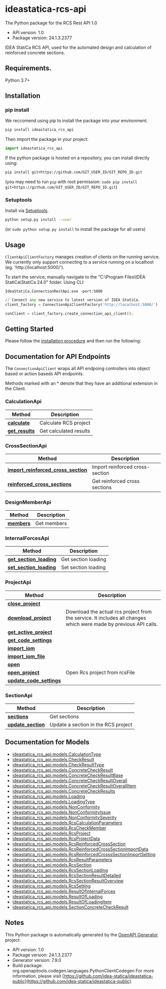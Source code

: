 # ideastatica-rcs-api

The Python package for the RCS Rest API 1.0

- API version: 1.0
- Package version: 24.1.3.2377

IDEA StatiCa RCS API, used for the automated design and calculation of reinforced concrete sections.

## Requirements.

Python 3.7+

## Installation

### pip install 

We reccomend using pip to install the package into your environment.

```sh
pip install ideastatica_rcs_api
```

Then import the package in your project:
```python
import ideastatica_rcs_api
```

If the python package is hosted on a repository, you can install directly using:

```sh
pip install git+https://github.com/GIT_USER_ID/GIT_REPO_ID.git
```
(you may need to run `pip` with root permission: `sudo pip install git+https://github.com/GIT_USER_ID/GIT_REPO_ID.git`)

### Setuptools

Install via [Setuptools](http://pypi.python.org/pypi/setuptools).

```sh
python setup.py install --user
```
(or `sudo python setup.py install` to install the package for all users)

<a id="usage"></a>
## Usage

`ClientApiClientFactory` manages creation of clients on the running service. 
We currently only support connecting to a service running on a localhost (eg. 'http://localhost:5000/').

To start the service, manually navigate to the "C:\Program Files\IDEA StatiCa\StatiCa 24.0" folder. Using CLI:

```console
IdeaStatiCa.ConnectionRestApi.exe -port:5000
```

```python
// Connect any new service to latest version of IDEA StatiCa.
client_factory = ConnectionApiClientFactory('http://localhost:5000/')
```

```python
conClient = client_factory.create_connection_api_client();
```

## Getting Started

Please follow the [installation procedure](#installation--usage) and then run the following:


<a id="documentation-for-api-endpoints"></a>
## Documentation for API Endpoints

The `ConnectionApiClient` wraps all API endpoing controllers into object based or action baseds API endpoints.

Methods marked with an **^** denote that they have an additional extension in the Client.

  ### CalculationApi

  
  
  Method | Description
  ------------- | -------------
[**calculate**](docs/CalculationApi.md#calculate) | Calculate RCS project
[**get_results**](docs/CalculationApi.md#get_results) | Get calculated results
  ### CrossSectionApi

  
  
  Method | Description
  ------------- | -------------
[**import_reinforced_cross_section**](docs/CrossSectionApi.md#import_reinforced_cross_section) | Import reinforced cross-section
[**reinforced_cross_sections**](docs/CrossSectionApi.md#reinforced_cross_sections) | Get reinforced cross sections
  ### DesignMemberApi

  
  
  Method | Description
  ------------- | -------------
[**members**](docs/DesignMemberApi.md#members) | Get members
  ### InternalForcesApi

  
  
  Method | Description
  ------------- | -------------
[**get_section_loading**](docs/InternalForcesApi.md#get_section_loading) | Get section loading
[**set_section_loading**](docs/InternalForcesApi.md#set_section_loading) | Set section loading
  ### ProjectApi

  
  
  Method | Description
  ------------- | -------------
[**close_project**](docs/ProjectApi.md#close_project) | 
[**download_project**](docs/ProjectApi.md#download_project) | Download the actual rcs project from the service. It includes all changes which were made by previous API calls.
[**get_active_project**](docs/ProjectApi.md#get_active_project) | 
[**get_code_settings**](docs/ProjectApi.md#get_code_settings) | 
[**import_iom**](docs/ProjectApi.md#import_iom) | 
[**import_iom_file**](docs/ProjectApi.md#import_iom_file) | 
[**open**](docs/ProjectApi.md#open) | 
[**open_project**](docs/ProjectApi.md#open_project) | Open Rcs project from rcsFile
[**update_code_settings**](docs/ProjectApi.md#update_code_settings) | 
  ### SectionApi

  
  
  Method | Description
  ------------- | -------------
[**sections**](docs/SectionApi.md#sections) | Get sections
[**update_section**](docs/SectionApi.md#update_section) | Update a section in the RCS project

<a id="documentation-for-models"></a>
## Documentation for Models

 - [ideastatica_rcs_api.models.CalculationType](docs/CalculationType.md)
 - [ideastatica_rcs_api.models.CheckResult](docs/CheckResult.md)
 - [ideastatica_rcs_api.models.CheckResultType](docs/CheckResultType.md)
 - [ideastatica_rcs_api.models.ConcreteCheckResult](docs/ConcreteCheckResult.md)
 - [ideastatica_rcs_api.models.ConcreteCheckResultBase](docs/ConcreteCheckResultBase.md)
 - [ideastatica_rcs_api.models.ConcreteCheckResultOverall](docs/ConcreteCheckResultOverall.md)
 - [ideastatica_rcs_api.models.ConcreteCheckResultOverallItem](docs/ConcreteCheckResultOverallItem.md)
 - [ideastatica_rcs_api.models.ConcreteCheckResults](docs/ConcreteCheckResults.md)
 - [ideastatica_rcs_api.models.Loading](docs/Loading.md)
 - [ideastatica_rcs_api.models.LoadingType](docs/LoadingType.md)
 - [ideastatica_rcs_api.models.NonConformity](docs/NonConformity.md)
 - [ideastatica_rcs_api.models.NonConformityIssue](docs/NonConformityIssue.md)
 - [ideastatica_rcs_api.models.NonConformitySeverity](docs/NonConformitySeverity.md)
 - [ideastatica_rcs_api.models.RcsCalculationParameters](docs/RcsCalculationParameters.md)
 - [ideastatica_rcs_api.models.RcsCheckMember](docs/RcsCheckMember.md)
 - [ideastatica_rcs_api.models.RcsProject](docs/RcsProject.md)
 - [ideastatica_rcs_api.models.RcsProjectData](docs/RcsProjectData.md)
 - [ideastatica_rcs_api.models.RcsReinforcedCrossSection](docs/RcsReinforcedCrossSection.md)
 - [ideastatica_rcs_api.models.RcsReinforcedCrossSectionImportData](docs/RcsReinforcedCrossSectionImportData.md)
 - [ideastatica_rcs_api.models.RcsReinforcedCrosssSectionImportSetting](docs/RcsReinforcedCrosssSectionImportSetting.md)
 - [ideastatica_rcs_api.models.RcsResultParameters](docs/RcsResultParameters.md)
 - [ideastatica_rcs_api.models.RcsSection](docs/RcsSection.md)
 - [ideastatica_rcs_api.models.RcsSectionLoading](docs/RcsSectionLoading.md)
 - [ideastatica_rcs_api.models.RcsSectionResultDetailed](docs/RcsSectionResultDetailed.md)
 - [ideastatica_rcs_api.models.RcsSectionResultOverview](docs/RcsSectionResultOverview.md)
 - [ideastatica_rcs_api.models.RcsSetting](docs/RcsSetting.md)
 - [ideastatica_rcs_api.models.ResultOfInternalForces](docs/ResultOfInternalForces.md)
 - [ideastatica_rcs_api.models.ResultOfLoading](docs/ResultOfLoading.md)
 - [ideastatica_rcs_api.models.ResultOfLoadingItem](docs/ResultOfLoadingItem.md)
 - [ideastatica_rcs_api.models.SectionConcreteCheckResult](docs/SectionConcreteCheckResult.md)



## Notes

This Python package is automatically generated by the [OpenAPI Generator](https://openapi-generator.tech) project:

- API version: 1.0
- Package version: 24.1.3.2377
- Generator version: 7.9.0
- Build package: org.openapitools.codegen.languages.PythonClientCodegen
For more information, please visit [https://github.com/idea-statica/ideastatica-public](https://github.com/idea-statica/ideastatica-public)
